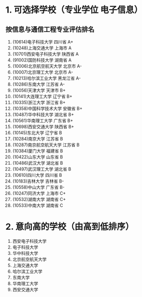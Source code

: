 # 1. 可选择学校（专业学位 电子信息）

## 按信息与通信工程专业评估排名

1. (10614)电子科技大学  四川省 A+
2. (10248)上海交通大学 上海市 A
3. (10701)西安电子科技大学 陕西省 A
4. (91002)国防科技大学 湖南省 A
5. (10006)北京航空航天大学 北京市 A-
6. (10007)北京理工大学 北京市 A-
7. (10213)哈尔滨工业大学 黑龙江省 A-
8. (10286)东南大学 江苏省 A-
9. (10056)天津大学 天津市 B+
10. (10141)大连理工大学 辽宁省 B+
11. (10335)浙江大学 浙江省 B+
12. (10358)中国科学技术大学 安徽省 B+
13. (10487)华中科技大学 湖北省 B+
14. (10561)华南理工大学 广东省 B+
15. (10698)西安交通大学 陕西省 B+
16. (10145)东北大学 辽宁省 B
17. (10284)南京大学 江苏省 B
18. (10287)南京航空航天大学 江苏省 B
19. (10384)厦门大学 福建省 B
20. (10422)山东大学 山东省 B
21. (10486)武汉大学 湖北省 B
22. (10497)武汉理工大学 湖北省 B
23. (10610)四川大学 四川省 B
24. (10183)吉林大学 吉林省 B-
25. (10558)中山大学 广东省 B-
26. (10247)同济大学 上海市 C+
27. (10532)湖南大学 湖南省 C+
28. (10533)中南大学 湖南省 C

# 2. 意向高的学校（由高到低排序）

1. 西安电子科技大学
2. 电子科技大学
3. 华中科技大学
4. 北京航空航天大学
5. 上海交通大学
6. 哈尔滨工业大学
7. 东南大学
8. 华南理工大学
9. 西安交通大学
